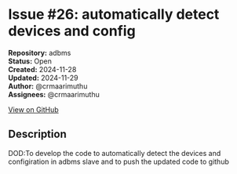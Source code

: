 # Issue #26: automatically detect devices and config

**Repository:** adbms  
**Status:** Open  
**Created:** 2024-11-28  
**Updated:** 2024-11-29  
**Author:** @crmaarimuthu  
**Assignees:** @crmaarimuthu  

[View on GitHub](https://github.com/Simtestlab/adbms/issues/26)

## Description

DOD:To develop the code to automatically detect the devices and configiration in adbms slave and to push the updated code to github